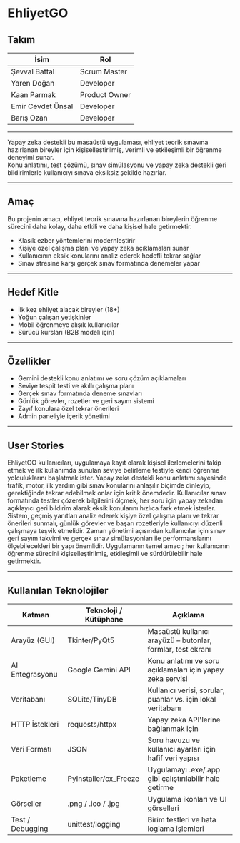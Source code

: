 # EhliyetGO

## Takım

| İsim                 | Rol              |
|----------------------|------------------|
| Şevval Battal        | Scrum Master     |
| Yaren Doğan          | Developer        |
| Kaan Parmak          | Product Owner    |
| Emir Cevdet Ünsal    | Developer        |
| Barış Ozan           | Developer        |


---

Yapay zeka destekli bu masaüstü uygulaması, ehliyet teorik sınavına hazırlanan bireyler için kişiselleştirilmiş, verimli ve etkileşimli bir öğrenme deneyimi sunar.  
Konu anlatımı, test çözümü, sınav simülasyonu ve yapay zeka destekli geri bildirimlerle kullanıcıyı sınava eksiksiz şekilde hazırlar.

---

## Amaç

Bu projenin amacı, ehliyet teorik sınavına hazırlanan bireylerin öğrenme sürecini daha kolay, daha etkili ve daha kişisel hale getirmektir.

- Klasik ezber yöntemlerini modernleştirir  
- Kişiye özel çalışma planı ve yapay zeka açıklamaları sunar  
- Kullanıcının eksik konularını analiz ederek hedefli tekrar sağlar  
- Sınav stresine karşı gerçek sınav formatında denemeler yapar  

---

## Hedef Kitle

- İlk kez ehliyet alacak bireyler (18+)
- Yoğun çalışan yetişkinler
- Mobil öğrenmeye alışık kullanıcılar
- Sürücü kursları (B2B modeli için)

---

## Özellikler

- Gemini destekli konu anlatımı ve soru çözüm açıklamaları  
- Seviye tespit testi ve akıllı çalışma planı  
- Gerçek sınav formatında deneme sınavları  
- Günlük görevler, rozetler ve geri sayım sistemi  
- Zayıf konulara özel tekrar önerileri  
- Admin paneliyle içerik yönetimi  

---

## User Stories

EhliyetGO kullanıcıları, uygulamaya kayıt olarak kişisel ilerlemelerini takip etmek ve ilk kullanımda sunulan seviye belirleme testiyle kendi öğrenme yolculuklarını başlatmak ister. Yapay zeka destekli konu anlatımı sayesinde trafik, motor, ilk yardım gibi sınav konularını anlaşılır biçimde dinleyip, gerektiğinde tekrar edebilmek onlar için kritik önemdedir. Kullanıcılar sınav formatında testler çözerek bilgilerini ölçmek, her soru için yapay zekadan açıklayıcı geri bildirim alarak eksik konularını hızlıca fark etmek isterler. Sistem, geçmiş yanıtları analiz ederek kişiye özel çalışma planı ve tekrar önerileri sunmalı, günlük görevler ve başarı rozetleriyle kullanıcıyı düzenli çalışmaya teşvik etmelidir. Zaman yönetimi açısından kullanıcılar için sınav geri sayım takvimi ve gerçek sınav simülasyonları ile performanslarını ölçebilecekleri bir yapı önemlidir. Uygulamanın temel amacı; her kullanıcının öğrenme sürecini kişiselleştirilmiş, etkileşimli ve sürdürülebilir hale getirmektir.

---

## Kullanılan Teknolojiler

| Katman             | Teknoloji / Kütüphane                          | Açıklama                                                    |
|--------------------|------------------------------------------------|-------------------------------------------------------------|
| Arayüz (GUI)       | Tkinter/PyQt5                                  | Masaüstü kullanıcı arayüzü – butonlar, formlar, test ekranı |
| AI Entegrasyonu    | Google Gemini API                              | Konu anlatımı ve soru açıklamaları için yapay zeka servisi  |
| Veritabanı         | SQLite/TinyDB                                  | Kullanıcı verisi, sorular, puanlar vs. için lokal veritabanı|
| HTTP İstekleri     | requests/httpx                                 | Yapay zeka API'lerine bağlanmak için                        |
| Veri Formatı       | JSON                                           | Soru havuzu ve kullanıcı ayarları için hafif veri yapısı    |
| Paketleme          | PyInstaller/cx_Freeze                          | Uygulamayı .exe/.app gibi çalıştırılabilir hale getirme     |
| Görseller          | .png / .ico / .jpg                             | Uygulama ikonları ve UI görselleri                          |
| Test / Debugging   | unittest/logging                               | Birim testleri ve hata loglama işlemleri                    |

